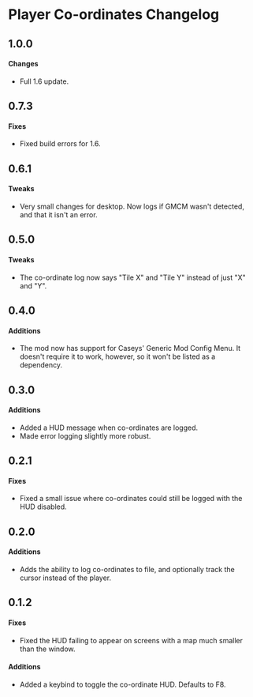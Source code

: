 ﻿# Player Co-ordinates Changelog

## 1.0.0
#### Changes
* Full 1.6 update.

## 0.7.3
#### Fixes
* Fixed build errors for 1.6.

## 0.6.1
#### Tweaks
* Very small changes for desktop. Now logs if GMCM wasn't detected, and that it isn't an error.

## 0.5.0
#### Tweaks
* The co-ordinate log now says "Tile X" and "Tile Y" instead of just "X" and "Y".

## 0.4.0
#### Additions
* The mod now has support for Caseys' Generic Mod Config Menu. It doesn't require it to work, however, so it won't be listed as a dependency.

## 0.3.0
#### Additions
* Added a HUD message when co-ordinates are logged.
* Made error logging slightly more robust.

## 0.2.1
#### Fixes
* Fixed a small issue where co-ordinates could still be logged with the HUD disabled.

## 0.2.0
#### Additions
* Adds the ability to log co-ordinates to file, and optionally track the cursor instead of the player.

## 0.1.2
#### Fixes
* Fixed the HUD failing to appear on screens with a map much smaller than the window.
#### Additions
* Added a keybind to toggle the co-ordinate HUD. Defaults to F8.

